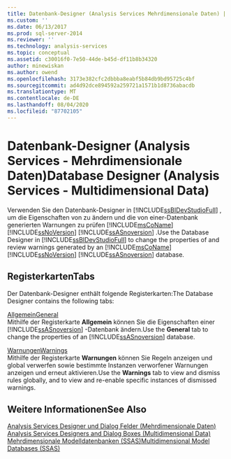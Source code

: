 ```yaml
---
title: Datenbank-Designer (Analysis Services Mehrdimensionale Daten) | Microsoft-Dokumentation
ms.custom: ''
ms.date: 06/13/2017
ms.prod: sql-server-2014
ms.reviewer: ''
ms.technology: analysis-services
ms.topic: conceptual
ms.assetid: c30016f0-7e50-44de-b45d-df11b8b34320
author: minewiskan
ms.author: owend
ms.openlocfilehash: 3173e382cfc2dbbba8eabf5b84db9bd95725c4bf
ms.sourcegitcommit: ad4d92dce894592a259721a1571b1d8736abacdb
ms.translationtype: MT
ms.contentlocale: de-DE
ms.lasthandoff: 08/04/2020
ms.locfileid: "87702105"
---
```

# <a name="database-designer-analysis-services---multidimensional-data"></a><span data-ttu-id="bd60e-102">Datenbank-Designer (Analysis Services - Mehrdimensionale Daten)</span><span class="sxs-lookup"><span data-stu-id="bd60e-102">Database Designer (Analysis Services - Multidimensional Data)</span></span>
  <span data-ttu-id="bd60e-103">Verwenden Sie den Datenbank-Designer in [!INCLUDE[ssBIDevStudioFull](../includes/ssbidevstudiofull-md.md)] , um die Eigenschaften von zu ändern und die von einer-Datenbank generierten Warnungen zu prüfen [!INCLUDE[msCoName](../includes/msconame-md.md)] [!INCLUDE[ssNoVersion](../includes/ssnoversion-md.md)] [!INCLUDE[ssASnoversion](../includes/ssasnoversion-md.md)] .</span><span class="sxs-lookup"><span data-stu-id="bd60e-103">Use the Database Designer in [!INCLUDE[ssBIDevStudioFull](../includes/ssbidevstudiofull-md.md)] to change the properties of and review warnings generated by an [!INCLUDE[msCoName](../includes/msconame-md.md)] [!INCLUDE[ssNoVersion](../includes/ssnoversion-md.md)] [!INCLUDE[ssASnoversion](../includes/ssasnoversion-md.md)] database.</span></span>  
  
## <a name="tabs"></a><span data-ttu-id="bd60e-104">Registerkarten</span><span class="sxs-lookup"><span data-stu-id="bd60e-104">Tabs</span></span>  
 <span data-ttu-id="bd60e-105">Der Datenbank-Designer enthält folgende Registerkarten:</span><span class="sxs-lookup"><span data-stu-id="bd60e-105">The Database Designer contains the following tabs:</span></span>  
  
 [<span data-ttu-id="bd60e-106">Allgemein</span><span class="sxs-lookup"><span data-stu-id="bd60e-106">General</span></span>](general-database-designer-analysis-services-multidimensional-data.md)  
 <span data-ttu-id="bd60e-107">Mithilfe der Registerkarte **Allgemein** können Sie die Eigenschaften einer [!INCLUDE[ssASnoversion](../includes/ssasnoversion-md.md)] -Datenbank ändern.</span><span class="sxs-lookup"><span data-stu-id="bd60e-107">Use the **General** tab to change the properties of an [!INCLUDE[ssASnoversion](../includes/ssasnoversion-md.md)] database.</span></span>  
  
 [<span data-ttu-id="bd60e-108">Warnungen</span><span class="sxs-lookup"><span data-stu-id="bd60e-108">Warnings</span></span>](warnings-database-designer-analysis-services-multidimensional-data.md)  
 <span data-ttu-id="bd60e-109">Mithilfe der Registerkarte **Warnungen** können Sie Regeln anzeigen und global verwerfen sowie bestimmte Instanzen verworfener Warnungen anzeigen und erneut aktivieren.</span><span class="sxs-lookup"><span data-stu-id="bd60e-109">Use the **Warnings** tab to view and dismiss rules globally, and to view and re-enable specific instances of dismissed warnings.</span></span>  
  
## <a name="see-also"></a><span data-ttu-id="bd60e-110">Weitere Informationen</span><span class="sxs-lookup"><span data-stu-id="bd60e-110">See Also</span></span>  
 <span data-ttu-id="bd60e-111">[Analysis Services Designer und Dialog Felder &#40;Mehrdimensionale Daten&#41;](analysis-services-designers-and-dialog-boxes-multidimensional-data.md) </span><span class="sxs-lookup"><span data-stu-id="bd60e-111">[Analysis Services Designers and Dialog Boxes &#40;Multidimensional Data&#41;](analysis-services-designers-and-dialog-boxes-multidimensional-data.md) </span></span>  
 [<span data-ttu-id="bd60e-112">Mehrdimensionale Modelldatenbanken &#40;SSAS&#41;</span><span class="sxs-lookup"><span data-stu-id="bd60e-112">Multidimensional Model Databases &#40;SSAS&#41;</span></span>](multidimensional-models/multidimensional-model-databases-ssas.md)  
  
  
